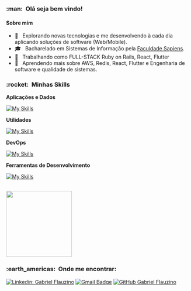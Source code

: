 <h3> :man: &nbsp;Olá seja bem vindo! </h3>

<h4>Sobre mim</h4>

- 🤔 &nbsp; Explorando novas tecnologias e me desenvolvendo à cada dia aplicando soluções de software (Web/Mobile).
- 🎓 &nbsp; Bacharelado em Sistemas de Informação pela <a href="https://faculdadesapiens.edu.br">Faculdade Sapiens</a>.
- 💼 &nbsp; Trabalhando como FULL-STACK Ruby on Rails, React, Flutter
- 🌱 &nbsp; Aprendendo mais sobre AWS, Redis, React, Flutter e Engenharia de software e qualidade de sistemas.

<h3> :rocket: &nbsp;Minhas Skills </h3>

**Aplicações e Dados**

  [![My Skills](https://skillicons.dev/icons?i=ruby,java,nodejs,rails,javascript,react,html,css,redis,flutter,mysql,postgres,mongodb,dart&theme=light)](https://skillicons.dev)

**Utilidades**

  [![My Skills](https://skillicons.dev/icons?i=figma&theme=light)](https://skillicons.dev)

**DevOps**

  [![My Skills](https://skillicons.dev/icons?i=git,github,gitlab,docker,nginx&theme=light)](https://skillicons.dev)

**Ferramentas de Desenvolvimento**

  [![My Skills](https://skillicons.dev/icons?i=idea,vscode,linux&theme=light)](https://skillicons.dev)

<br/>

<a href="https://github.com/flaugabriel">
  <img height="180em" src="https://github-readme-stats.vercel.app/api?username=flaugabriel&theme=dracula&show_icons=true" />
</a>

<br/>

<h3> :earth_americas: &nbsp;Onde me encontrar: </h3> 

[![Linkedin: Gabriel Flauzino](https://img.shields.io/badge/-flaugabriel-blue?style=flat-square&logo=Linkedin&logoColor=white&link=https://www.linkedin.com/in/gabriel-flauzino-mota-484927b8/)](https://www.linkedin.com/in/gabriel-flauzino-mota-484927b8/)
[![Gmail Badge](https://img.shields.io/badge/-flaugabriel@gmail.com-006bed?style=flat-square&logo=Gmail&logoColor=white&link=mailto:flaugabriel@gmail.com)](mailto:SEU-EMAIL)
[![GitHub Gabriel Flauzino]( https://img.shields.io/github/followers/flaugabriel?label=follow&style=social)](https://github.com/flaugabriel)
